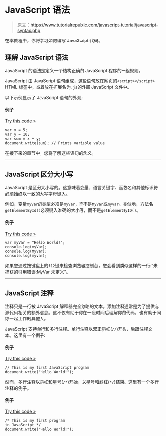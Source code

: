 # JavaScript 语法

> 原文：<https://www.tutorialrepublic.com/javascript-tutorial/javascript-syntax.php>

在本教程中，你将学习如何编写 JavaScript 代码。

## 理解 JavaScript 语法

JavaScript 的语法是定义一个结构正确的 JavaScript 程序的一组规则。

JavaScript 由 JavaScript 语句组成，这些语句放在网页的`<script></script>` HTML 标签中，或者放在扩展名为`.js`的外部 JavaScript 文件中。

以下示例显示了 JavaScript 语句的外观:

#### 例子

[Try this code »](../codelab.php?topic=javascript&file=statements "Try this code using online Editor")

```
var x = 5;
var y = 10;
var sum = x + y;
document.write(sum); // Prints variable value
```

在接下来的章节中，您将了解这些语句的含义。

* * *

## JavaScript 区分大小写

JavaScript 是区分大小写的。这意味着变量、语言关键字、函数名和其他标识符必须始终以一致的大写字母键入。

例如，变量`myVar`的类型必须是`myVar`，而不是`MyVar`或`myvar`。类似地，方法名`getElementById()`必须键入准确的大小写，而不是`getElementByID()`。

#### 例子

[Try this code »](../codelab.php?topic=javascript&file=case-sensitivity "Try this code using online Editor")

```
var myVar = "Hello World!";
console.log(myVar);
console.log(MyVar);
console.log(myvar);
```

如果您通过按键盘上的`f12`键来检查浏览器控制台，您会看到类似这样的一行:“未捕获的引用错误:MyVar 未定义”。

* * *

## JavaScript 注释

注释只是一行被 JavaScript 解释器完全忽略的文本。添加注释通常是为了提供与源代码相关的额外信息。这不仅有助于你在一段时间后理解你的代码，也有助于同你一起工作的其他人。

JavaScript 支持单行和多行注释。单行注释以双正斜杠(`//`)开头，后跟注释文本。这里有一个例子:

#### 例子

[Try this code »](../codelab.php?topic=javascript&file=single-line-comment "Try this code using online Editor")

```
// This is my first JavaScript program
document.write("Hello World!");
```

然而，多行注释以斜杠和星号(`/*`)开始，以星号和斜杠(`*/`)结束。这里有一个多行注释的例子。

#### 例子

[Try this code »](../codelab.php?topic=javascript&file=multi-line-comment "Try this code using online Editor")

```
/* This is my first program 
in JavaScript */
document.write("Hello World!");
```